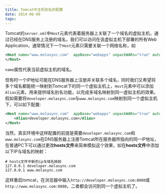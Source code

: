 ```yaml
---
title: Tomcat中主机别名的配置
date: 2014-06-09
tags:
---
```


Tomcat的`server.xml`中`Host`元素代表着服务器上关联了一个域名的虚拟主机，通过已经在DNS服务上注册的域名，我们可以访问在该虚拟主机下部署的所有Web Application，通常情况下一个`Host`元素只需要关联一个网络名称，如
```xml
<Host name="www.molasync.com"  appBase="webapps" unpackWARs="true" autoDeploy="true">
</Host>
```
`name`属性代表当前虚拟主机的域名。

但有时一个IP地址可能在DNS服务器上注册并关联多个域名，同时我们又希望将多个域名都能统一映射到Tomcat下的同一个虚拟主机上，`Host`元素中可以添加`Alias`元素，用来提供域名别名功能，以完成多域名映射到同一虚拟主机的效果。假如需要将`developer.molasync.com`与`www.molasync.com`映射到同一个虚拟主机下，可以如下配置:
```xml
<Host name="www.molasync.com"  appBase="webapps" unpackWARs="true" autoDeploy="true">
    <Alias>developer.molasync.com</Alias>
</Host>
```
当然，真实环境中这样配置的前提是需要`developer.molasync.com`和`www.molasync.com`在DNS服务器上注册Tomcat所在服务器所指向的同一IP地址，在普通PC下可以通过更改**hosts文件**来简单模拟这个效果，如在**hosts文件**中添加以下IP与域名的映射：

    # hosts文件中新的ip与域名映射
    127.0.0.1 developer.molasync.com
    127.0.0.1 www.molasync.com

这样重启tomcat，在浏览器中输入`http://developer.molasync.com:8080`或`http://www.molasync.com:8080`，二者都会访问到同一个虚拟主机了。